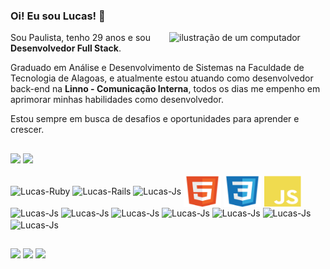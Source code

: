 ### Oi! Eu sou <strong>Lucas</strong>! 👋
<div>
<img src="https://raw.githubusercontent.com/MicaelliMedeiros/micaellimedeiros/master/image/computer-illustration.png" alt="ilustração de um computador" min-width="400px" max-width="250px" width="250px" align="right">

 <p align="left"> 
   Sou Paulista, tenho 29 anos e sou <strong>Desenvolvedor Full Stack</strong>.
   
   Graduado em Análise e Desenvolvimento de Sistemas na Faculdade de Tecnologia de Alagoas, e atualmente estou atuando como desenvolvedor back-end na <strong>Linno - Comunicação Interna</strong>, todos os dias me empenho em aprimorar minhas habilidades como desenvolvedor.
   
   Estou sempre em busca de desafios e oportunidades para aprender e crescer.
  <h2 align="left">
 </p>
</div>

<div>
 <img loading="lazy" height="180em" src="https://github-readme-stats.vercel.app/api?username=Lucas-SilvaGit&show_icons=true&theme=dark&include_all_commits=true&count_private=true"/>
 
 <img height="180em" src="https://github-readme-stats.vercel.app/api/top-langs/?username=Lucas-SilvaGit&layout=compact&langs_count=7&theme=dark"/>
</div> 

<div style="display: inline-block"><br>
  <img align="center" alt="Lucas-Ruby" height="50" width="60" src="https://cdn.jsdelivr.net/gh/devicons/devicon/icons/ruby/ruby-original.svg">
  <img align="center" alt="Lucas-Rails" height="50" width="60" src="https://cdn.jsdelivr.net/gh/devicons/devicon/icons/rails/rails-original-wordmark.svg">
  <img align="center" alt="Lucas-Js" height="50" width="60" src="https://cdn.jsdelivr.net/gh/devicons/devicon/icons/nodejs/nodejs-original.svg">
  <img align="center" alt="Lucas-HTML" height="50" width="60" src="https://raw.githubusercontent.com/devicons/devicon/master/icons/html5/html5-original.svg">
  <img align="center" alt="Lucas-CSS" height="50" width="60" src="https://raw.githubusercontent.com/devicons/devicon/master/icons/css3/css3-original.svg">
  <img align="center" alt="Lucas-Js" height="50" width="60" src="https://raw.githubusercontent.com/devicons/devicon/master/icons/javascript/javascript-plain.svg">
  <img align="center" alt="Lucas-Js" height="50" width="60" src="https://cdn.jsdelivr.net/gh/devicons/devicon/icons/react/react-original.svg">
  <img align="center" alt="Lucas-Js" height="50" width="60" src="https://cdn.jsdelivr.net/gh/devicons/devicon/icons/postgresql/postgresql-original.svg">
  <img align="center" alt="Lucas-Js" height="50" width="60" src="https://cdn.jsdelivr.net/gh/devicons/devicon/icons/mysql/mysql-original.svg">
  <img align="center" alt="Lucas-Js" height="50" width="60" src="https://cdn.jsdelivr.net/gh/devicons/devicon/icons/rspec/rspec-original.svg">
  <img align="center" alt="Lucas-Js" height="50" width="60" src="https://cdn.jsdelivr.net/gh/devicons/devicon/icons/bootstrap/bootstrap-original.svg">
  <img align="center" alt="Lucas-Js" height="50" width="60" src="https://cdn.jsdelivr.net/gh/devicons/devicon/icons/bitbucket/bitbucket-original.svg">
  <img align="center" alt="Lucas-Js" height="50" width="60" src="https://cdn.jsdelivr.net/gh/devicons/devicon/icons/docker/docker-plain.svg">  



</div>

##

<div>
  <a href="https://www.linkedin.com/in/lucas-silva-423239120" target="_blank"><img src="https://img.shields.io/badge/-LinkedIn-%230077B5?style=for-the-badge&logo=linkedin&logoColor=white" target="_blank"></a> 
  <a href = "mailto:lucasnba2324@gmail.com"><img src="https://img.shields.io/badge/-Gmail-%23333?style=for-the-badge&logo=gmail&logoColor=white" target="_blank"></a>
  <a href="https://instagram.com/lucas23_ofc" target="_blank"><img src="https://img.shields.io/badge/-Instagram-%23E4405F?style=for-the-badge&logo=instagram&logoColor=white" target="_blank"></a>
</div>
